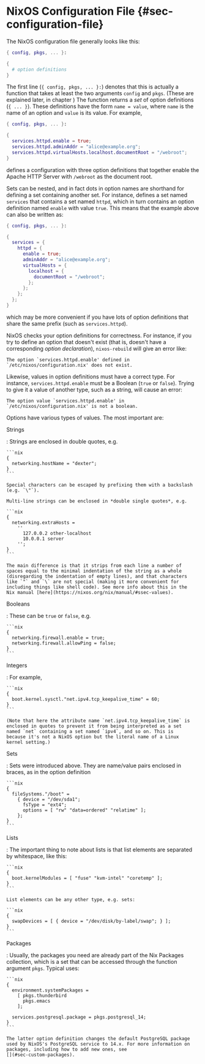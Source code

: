# NixOS Configuration File {#sec-configuration-file}

The NixOS configuration file generally looks like this:

```nix
{ config, pkgs, ... }:

{
  # option definitions
}
```

The first line (`{ config, pkgs, ... }:`) denotes that this is actually
a function that takes at least the two arguments `config` and `pkgs`.
(These are explained later, in chapter [](#sec-writing-modules)) The
function returns a *set* of option definitions (`{ ... }`).
These definitions have the form `name = value`, where `name` is the
name of an option and `value` is its value. For example,

```nix
{ config, pkgs, ... }:

{
  services.httpd.enable = true;
  services.httpd.adminAddr = "alice@example.org";
  services.httpd.virtualHosts.localhost.documentRoot = "/webroot";
}
```

defines a configuration with three option definitions that together
enable the Apache HTTP Server with `/webroot` as the document root.

Sets can be nested, and in fact dots in option names are shorthand for
defining a set containing another set. For instance,
[](#opt-services.httpd.enable) defines a set named
`services` that contains a set named `httpd`, which in turn contains an
option definition named `enable` with value `true`. This means that the
example above can also be written as:

```nix
{ config, pkgs, ... }:

{
  services = {
    httpd = {
      enable = true;
      adminAddr = "alice@example.org";
      virtualHosts = {
        localhost = {
          documentRoot = "/webroot";
        };
      };
    };
  };
}
```

which may be more convenient if you have lots of option definitions that
share the same prefix (such as `services.httpd`).

NixOS checks your option definitions for correctness. For instance, if
you try to define an option that doesn't exist (that is, doesn't have a
corresponding *option declaration*), `nixos-rebuild` will give an error
like:

```plain
The option `services.httpd.enable' defined in `/etc/nixos/configuration.nix' does not exist.
```

Likewise, values in option definitions must have a correct type. For
instance, `services.httpd.enable` must be a Boolean (`true` or `false`).
Trying to give it a value of another type, such as a string, will cause
an error:

```plain
The option value `services.httpd.enable' in `/etc/nixos/configuration.nix' is not a boolean.
```

Options have various types of values. The most important are:

Strings

:   Strings are enclosed in double quotes, e.g.

    ```nix
    {
      networking.hostName = "dexter";
    }
    ```

    Special characters can be escaped by prefixing them with a backslash
    (e.g. `\"`).

    Multi-line strings can be enclosed in *double single quotes*, e.g.

    ```nix
    {
      networking.extraHosts =
        ''
          127.0.0.2 other-localhost
          10.0.0.1 server
        '';
    }
    ```

    The main difference is that it strips from each line a number of
    spaces equal to the minimal indentation of the string as a whole
    (disregarding the indentation of empty lines), and that characters
    like `"` and `\` are not special (making it more convenient for
    including things like shell code). See more info about this in the
    Nix manual [here](https://nixos.org/nix/manual/#ssec-values).

Booleans

:   These can be `true` or `false`, e.g.

    ```nix
    {
      networking.firewall.enable = true;
      networking.firewall.allowPing = false;
    }
    ```

Integers

:   For example,

    ```nix
    {
      boot.kernel.sysctl."net.ipv4.tcp_keepalive_time" = 60;
    }
    ```

    (Note that here the attribute name `net.ipv4.tcp_keepalive_time` is
    enclosed in quotes to prevent it from being interpreted as a set
    named `net` containing a set named `ipv4`, and so on. This is
    because it's not a NixOS option but the literal name of a Linux
    kernel setting.)

Sets

:   Sets were introduced above. They are name/value pairs enclosed in
    braces, as in the option definition

    ```nix
    {
      fileSystems."/boot" =
        { device = "/dev/sda1";
          fsType = "ext4";
          options = [ "rw" "data=ordered" "relatime" ];
        };
    }
    ```

Lists

:   The important thing to note about lists is that list elements are
    separated by whitespace, like this:

    ```nix
    {
      boot.kernelModules = [ "fuse" "kvm-intel" "coretemp" ];
    }
    ```

    List elements can be any other type, e.g. sets:

    ```nix
    {
      swapDevices = [ { device = "/dev/disk/by-label/swap"; } ];
    }
    ```

Packages

:   Usually, the packages you need are already part of the Nix Packages
    collection, which is a set that can be accessed through the function
    argument `pkgs`. Typical uses:

    ```nix
    {
      environment.systemPackages =
        [ pkgs.thunderbird
          pkgs.emacs
        ];

      services.postgresql.package = pkgs.postgresql_14;
    }
    ```

    The latter option definition changes the default PostgreSQL package
    used by NixOS's PostgreSQL service to 14.x. For more information on
    packages, including how to add new ones, see
    [](#sec-custom-packages).
